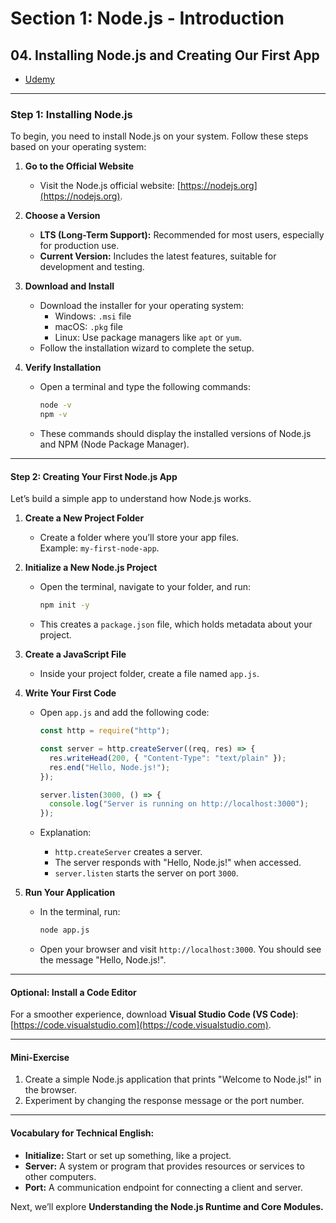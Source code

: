 # Section 1: Node.js - Introduction

## **04. Installing Node.js and Creating Our First App**

- [Udemy](https://www.udemy.com/course/nodejs-the-complete-guide/learn/lecture/12281310#overview)

---

### **Step 1: Installing Node.js**

To begin, you need to install Node.js on your system. Follow these steps based on your operating system:

1. **Go to the Official Website**

   - Visit the Node.js official website: [https://nodejs.org](https://nodejs.org).

2. **Choose a Version**

   - **LTS (Long-Term Support):** Recommended for most users, especially for production use.
   - **Current Version:** Includes the latest features, suitable for development and testing.

3. **Download and Install**

   - Download the installer for your operating system:
     - Windows: `.msi` file
     - macOS: `.pkg` file
     - Linux: Use package managers like `apt` or `yum`.
   - Follow the installation wizard to complete the setup.

4. **Verify Installation**
   - Open a terminal and type the following commands:
     ```bash
     node -v
     npm -v
     ```
   - These commands should display the installed versions of Node.js and NPM (Node Package Manager).

---

#### **Step 2: Creating Your First Node.js App**

Let’s build a simple app to understand how Node.js works.

1. **Create a New Project Folder**

   - Create a folder where you’ll store your app files.  
     Example: `my-first-node-app`.

2. **Initialize a New Node.js Project**

   - Open the terminal, navigate to your folder, and run:
     ```bash
     npm init -y
     ```
   - This creates a `package.json` file, which holds metadata about your project.

3. **Create a JavaScript File**

   - Inside your project folder, create a file named `app.js`.

4. **Write Your First Code**

   - Open `app.js` and add the following code:

     ```javascript
     const http = require("http");

     const server = http.createServer((req, res) => {
       res.writeHead(200, { "Content-Type": "text/plain" });
       res.end("Hello, Node.js!");
     });

     server.listen(3000, () => {
       console.log("Server is running on http://localhost:3000");
     });
     ```

   - Explanation:
     - `http.createServer` creates a server.
     - The server responds with "Hello, Node.js!" when accessed.
     - `server.listen` starts the server on port `3000`.

5. **Run Your Application**
   - In the terminal, run:
     ```bash
     node app.js
     ```
   - Open your browser and visit `http://localhost:3000`. You should see the message "Hello, Node.js!".

---

#### **Optional: Install a Code Editor**

For a smoother experience, download **Visual Studio Code (VS Code)**: [https://code.visualstudio.com](https://code.visualstudio.com).

---

#### **Mini-Exercise**

1. Create a simple Node.js application that prints "Welcome to Node.js!" in the browser.
2. Experiment by changing the response message or the port number.

---

#### **Vocabulary for Technical English:**

- **Initialize:** Start or set up something, like a project.
- **Server:** A system or program that provides resources or services to other computers.
- **Port:** A communication endpoint for connecting a client and server.

Next, we’ll explore **Understanding the Node.js Runtime and Core Modules.**
